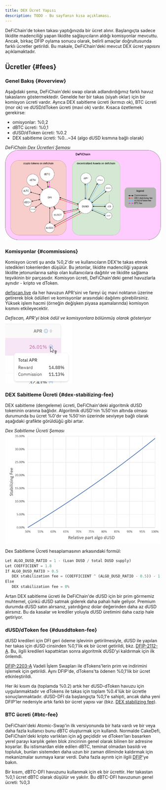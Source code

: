 ```yaml
---
title: DEX Ücret Yapısı
description: TODO - Bu sayfanın kısa açıklaması.
---
```


DeFiChain'de token takası yaptığınızda bir ücret alınır. Başlangıçta sadece likidite madenciliği yapan likidite sağlayıcıların aldığı komisyonlar mevcuttu. Ancak, birkaç DFIP oylama sonucu olarak, belirli amaçlar doğrultusunda farklı ücretler getirildi. Bu makale, DeFiChain'deki mevcut DEX ücret yapısını açıklamaktadır.

## Ücretler {#fees}

### Genel Bakış {#overview}

Aşağıdaki şema, DeFiChain'deki swap olarak adlandırdığımız farklı havuz takaslarını göstermektedir. Genelde her bir takas (siyah oklar) için bir komisyon ücreti vardır. Ayrıca DEX sabitleme ücreti (kırmızı ok), BTC ücreti (mor ok) ve dUSD/dToken ücreti (mavi ok) vardır. Kısaca özetlemek gerekirse:

- omisyonlar: %0,2
- dBTC ücreti: %0,1
- dUSD/dToken ücreti: %0.2
- DEX sabitleme ücreti: %0...~34 (algo dUSD kısmına bağlı olarak)

_DeFiChain Dex Ücretleri Şeması_  
![DeFiChain Dex Ücretleri Şeması](./media/dexfeestructure_TR_DefiChainDEXFees.png)

### Komisyonlar {#commissions}

Komisyon ücreti şu anda %0,2'dir ve kullanıcıların DEX'te takas etmek istedikleri tokenlerden düşülür. Bu jetonlar, likidite madenciliği yaparak likidite jetonunlarına sahip olan kullanıcılara dağıtılır ve likidite sağlama teşvikinin bir parçasıdır. Komisyon ücreti, DeFiChain'deki genel havuzlarla aynıdır - kripto ve dToken.

[defiscan.live](https://defiscan.live/dex) da her havuzun APR'sini ve fareyi üç mavi noktanın üzerine getirerek blok ödülleri ve komisyonlar arasındaki dağılımı görebilirsiniz. Yüksek işlem hacmi (örneğin değişken piyasa aşamalarında) komisyon kısmını etkileyecektir.

_Defiscan, APR'yi blok ödül ve komisyonlara bölünmüş olarak gösteriyor_  
![Defiscan, APR'yi blok ödül ve komisyonlara bölünmüş olarak gösteriyor](./media/dexfeestructure_TR_Defiscan_APR_rewardCommissions.jpg)

### DEX Sabitleme Ücreti {#dex-stabilizing-fee}

DEX sabitleme (dengeleme) ücreti, DeFiChain'deki algoritmik dUSD tokeninin oranına bağlıdır. Algoritmik dUSD'nin %50'nin altında olması durumunda bu ücret %0'dır ve %50'nin üzerinde seviyeye bağlı olarak aşağıdaki grafikte görüldüğü gibi artar.

_Dex Sabitleme Ücreti Şeması_
![Dex Sabitleme Ücreti Şeması](./media/dexfeestructure_TR_DEX_stabilizing_fee.jpg)

Dex Sabitleme Ücreti hesaplamasının arkasındaki formül:

```python
Let ALGO_DUSD_RATIO = 1 - (Loan DUSD / total DUSD supply)
Let COEFFICIENT = 1.8
If ALGO_DUSD_RATIO > 0.5
   DEX stabilization fee = (COEFFICIENT ^ (ALGO_DUSD_RATIO - 0.5)) - 1
Else
   DEX stabilization fee = 0%
```

Artan DEX sabitleme ücreti ile DeFiChain'de dUSD için bir prim görmemiz muhtemel, çünkü dUSD satmak giderek daha pahalı hale geliyor. Premium durumda dUSD satın alırsanız, yatırdığınız dolar değerinden daha az dUSD alırsınız. Bu da kasalar ve krediler yoluyla dUSD üretimini daha cazip hale getiriyor.

### dUSD/dToken fee {#dusddtoken-fee}

dUSD kredileri için DFI geri ödeme işlevinin getirilmesiyle, dUSD ile yapılan her takas için dUSD cinsinden %0,1'lik ek bir ücret getirildi, bkz. [DFIP-2112-A](https://github.com/DeFiCh/dfips/issues/99). Bu, ilgili kredileri kapattıktan sonra algoritmik dUSD'yi kaldırmak için ilk önlemdi.

[DFIP-2203-A](https://github.com/DeFiCh/dfips/issues/127) Vadeli İşlem Swapları ile dTokens'lerin prim ve indirimini işlemek için getirildi. Aynı DFIP'de, dTokens'ta ödenen %0,1'lik bir ücret etkinleştirildi.

Her iki kısım da (toplamda %0.2) artık her dUSD-dToken havuzu için uygulanmaktadır ve dTokens ile takas için toplam %0.4'lük bir ücretle sonuçlanmaktadır. dUSD-DFI da başlangıçta %0,1'e sahipti, ancak daha yeni DFIP'ler nedeniyle artık farklı bir ücret yapısı var (bkz. [DEX stabilizing fee](#dex-stabilizing-fee)).

### BTC ücreti {#btc-fee}

DeFiChain'deki Atomic-Swap'in ilk versiyonunda bir hata vardı ve bir veya daha fazla kullanıcı bunu dBTC oluşturmak için kullandı. Normalde CakeDefi, DeFiChain'deki kripto varlıkları için ağ geçididir ve dToken'ları basarken yerel parayı karşılık gelen blok zincirinin genel olarak bilinen bir adresine koyarlar. Bu istismardan elde edilen dBTC, teminat olmadan basıldı ve topluluk, bunları sistemden daha uzun bir zaman diliminde kaldırmak için mekanizmalar sunmaya karar verdi. Daha fazla ayrıntı için ilgili [DFIP](https://github.com/DeFiCh/dfips/issues/101)'ye bakın.

Bir kısım, dBTC-DFI havuzunu kullanmak için ek bir ücrettir. Her takastan %0,1 ücret dBTC olarak düşülür ve yakılır. Bu dBTC-DFI havuzunun genel ücreti: %0,3
